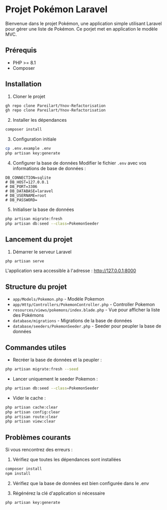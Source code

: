 # Projet Pokémon Laravel

Bienvenue dans le projet Pokémon, une application simple utilisant Laravel pour gérer une liste de Pokémon. Ce porjet met en application le modèle MVC.

## Prérequis
- PHP >= 8.1
- Composer

## Installation

1. Cloner le projet
```bash
gh repo clone Pareilart/Ynov-Refactorisation
gh repo clone Pareilart/Ynov-Refactorisation
```

2. Installer les dépendances
```bash
composer install
```

3. Configuration initiale
```bash
cp .env.example .env
php artisan key:generate
```

4. Configurer la base de données
Modifier le fichier `.env` avec vos informations de base de données :
```
DB_CONNECTION=sqlite
# DB_HOST=127.0.0.1
# DB_PORT=3306
# DB_DATABASE=laravel
# DB_USERNAME=root
# DB_PASSWORD=
```

5. Initialiser la base de données
```bash
php artisan migrate:fresh
php artisan db:seed --class=PokemonSeeder
```

## Lancement du projet

1. Démarrer le serveur Laravel
```bash
php artisan serve
```

L'application sera accessible à l'adresse : http://127.0.0.1:8000

## Structure du projet

- `app/Models/Pokemon.php` - Modèle Pokemon
- `app/Http/Controllers/PokemonController.php` - Controller Pokemon
- `resources/views/pokemons/index.blade.php` - Vue pour afficher la liste des Pokémons
- `database/migrations` - Migrations de la base de données
- `database/seeders/PokemonSeeder.php` - Seeder pour peupler la base de données

## Commandes utiles

- Recréer la base de données et la peupler :
```bash
php artisan migrate:fresh --seed
```

- Lancer uniquement le seeder Pokemon :
```bash
php artisan db:seed --class=PokemonSeeder
```

- Vider le cache :
```bash
php artisan cache:clear
php artisan config:clear
php artisan route:clear
php artisan view:clear
```

## Problèmes courants

Si vous rencontrez des erreurs :

1. Vérifiez que toutes les dépendances sont installées
```bash
composer install
npm install
```

2. Vérifiez que la base de données est bien configurée dans le .env

3. Régénérez la clé d'application si nécessaire
```bash
php artisan key:generate
```

